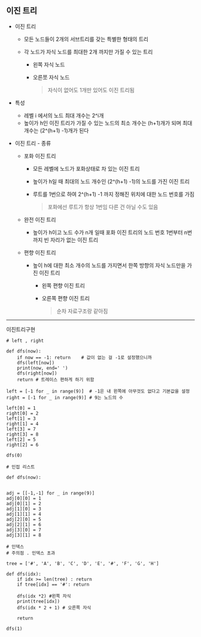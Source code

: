 ## 이진 트리

* 이진 트리

  * 모든 노드들이 2개의 서브트리를 갖는 특별한 형태의 트리

  * 각 노드가 자식 노드를 최대한 2개 까지만 가질 수 있는 트리

    * 왼쪽 자식 노드

    * 오른쪼 자식 노드

      > 자식이 없어도 1개만 있어도 이진 트리됨

* 특성

  * 레벨 i 에서의 노드 최대 개수는 2^i개
  * 높이가 h인 이진 트리가 가질 수 있는 노드의 최소 개수는 (h+1)개가 되며 최대 개수는 (2^(h+1) -1)개가 된다

* 이진 트리 - 종류

  * 포화 이진 트리

    * 모든 레벨에 노드가 포화상태로 차 있는 이진 트리

    * 높이가 h일 때 최대의 노드 개수인 (2^(h+1) -1)의 노드를 가진 이진 트리

    * 루트를 1번으로 하여 2^(h+1) -1 까지 정해진 위치에 대한 노드 번호를 가짐

      > 포화에선 루트가 항상 1번임 다른 건 아닐 수도 있음

  * 완전 이진 트리

    * 높이가 h이고 노드 수가 n개 일때 포화 이진 트리의 노드 번호 1번부터 n번까지 빈 자리가 없는 이진 트리

  * 편향 이진 트리

    * 높이 h에 대한 최소 개수의 노드를 가지면서 한쪽 방향의 자식 노드만을 가진 이진 트리

      * 왼쪽 편향 이진 트리

      * 오른쪽 편향 이진 트리

        > 순차 자료구조랑 같아짐

---

이진트리구현

```
# left , right

def dfs(now):
	if now == -1: return    # 값이 없는 걸 -1로 설정했으니까
	dfs(left[now])
	print(now, end=' ')
	dfs(right[now])
	return # 트레이스 편하게 하기 위함
	
left = [-1 for _ in range(9)]  # -1은 내 왼쪽에 아무것도 없다고 기본값을 설정
right = [-1 for _ in range(9)] # 9는 노드의 수

left[0] = 1
right[0] = 2
left[1] = 3
right[1] = 4
left[3] = 7
right[3] = 8
left[2] = 5
right[2] = 6

dfs(0)
```

```
# 인접 리스트

def dfs(now):
	

adj = [[-1,-1] for _ in range(9)]
adj[0][0] = 1
adj[0][1] = 2
adj[1][0] = 3
adj[1][1] = 4
adj[2][0] = 5
adj[2][1] = 6
adj[3][0] = 7
adj[3][1] = 8
```

```
# 인덱스
# 주의점 . 인덱스 초과

tree = ['#', 'A', 'B', 'C', 'D', 'E', '#', 'F', 'G', 'H']

def dfs(idx):
	if idx >= len(tree) : return
	if tree[idx] == '#': return
	
	dfs(idx *2) #왼쪽 자식
	print(tree[idx])
	dfs(idx * 2 + 1) # 오른쪽 자식
	
	return
	
dfs(1)
```

